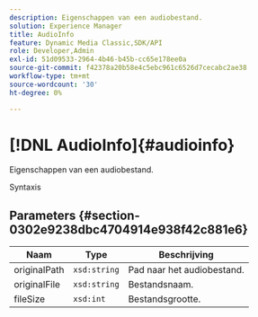 ```yaml
---
description: Eigenschappen van een audiobestand.
solution: Experience Manager
title: AudioInfo
feature: Dynamic Media Classic,SDK/API
role: Developer,Admin
exl-id: 51d09533-2964-4b46-b45b-cc65e178ee0a
source-git-commit: f42378a20b58e4c5ebc961c6526d7cecabc2ae38
workflow-type: tm+mt
source-wordcount: '30'
ht-degree: 0%

---
```


# [!DNL AudioInfo]{#audioinfo}

Eigenschappen van een audiobestand.

Syntaxis

## Parameters {#section-0302e9238dbc4704914e938f42c881e6}

| Naam | Type | Beschrijving |
|---|---|---|
| originalPath | `xsd:string` | Pad naar het audiobestand. |
| originalFile | `xsd:string` | Bestandsnaam. |
| fileSize | `xsd:int` | Bestandsgrootte. |
